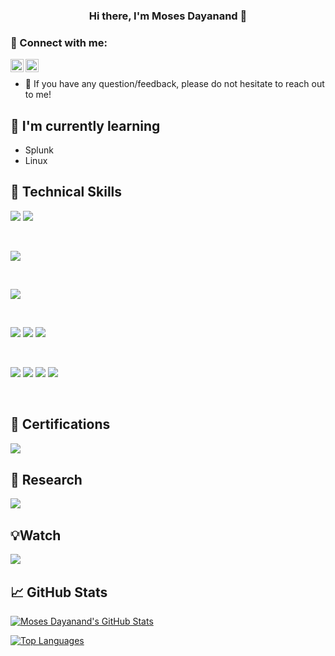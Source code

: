 <!--
### Hi there 👋
**kmosesdayanand/kmosesdayanand** is a ✨ _special_ ✨ repository because its `README.md` (this file) appears on your GitHub profile.

Here are some ideas to get you started:

- 🔭 I’m currently working on ...
- 🌱 I’m currently learning ...
- 👯 I’m looking to collaborate on ...
- 🤔 I’m looking for help with ...
- 💬 Ask me about ...
- 📫 How to reach me: ...
- 😄 Pronouns: ...
- ⚡ Fun fact: ...
-->
<!--

<p align="center">
  <a href="" target="_blank" rel="noreferrer"><img src="" alt="my banner"></a>
</p>
-->
<h3 align="center">
Hi there, I'm Moses Dayanand</a> 👋
</h3>


### 🤝 Connect with me:

<a href="https://www.linkedin.com/in/mosesdayanand/"><img align="left" src="https://raw.githubusercontent.com/yushi1007/yushi1007/main/images/linkedin.svg" alt="Yu Shi | LinkedIn" width="21px"/></a>
<a href="https://www.instagram.com/moses_dayanand/"><img align="left" src="https://raw.githubusercontent.com/yushi1007/yushi1007/main/images/instagram.svg" alt="Yu Shi | Instagram" width="21px"/></a>
</br>
- 💬 If you have any question/feedback, please do not hesitate to reach out to me!

<!--## 🔭 I'm currently working on

- My old projects
- Restaurant Recommendation App (React-Native)
- Mobile + Desktop Spotify Clone (Working on it soon...)
- My next blog
- My CSS skill
-->

## 🌱 I'm currently learning

- Splunk
- Linux

## 💼 Technical Skills



![](https://img.shields.io/badge/Python-FFD43B?style=for-the-badge&logo=python&logoColor=blue)
![](https://img.shields.io/badge/HTML5-E34F26?style=for-the-badge&logo=html5&logoColor=white)

</br>

![](https://img.shields.io/badge/Appian-2322F0?style=for-the-badge&logo=Appian&logoColor=white)

</br>


![](https://img.shields.io/badge/Postman-FF6C37?style=for-the-badge&logo=Postman&logoColor=white)

</br>



![](https://img.shields.io/badge/Linux-FCC624?style=for-the-badge&logo=linux&logoColor=black)
![](https://img.shields.io/badge/Cent%20OS-262577?style=for-the-badge&logo=CentOS&logoColor=white)
![](https://img.shields.io/badge/Kali_Linux-557C94?style=for-the-badge&logo=kali-linux&logoColor=white)

</br>

![](https://img.shields.io/badge/Canva-%2300C4CC.svg?&style=for-the-badge&logo=Canva&logoColor=white)
![](https://img.shields.io/badge/Adobe%20Illustrator-FF9A00?style=for-the-badge&logo=adobe%20illustrator&logoColor=white)
![](https://img.shields.io/badge/Adobe%20after%20affects-CF96FD?style=for-the-badge&logo=Adobe%20after%20effects&logoColor=393665)
![](https://img.shields.io/badge/Adobe%20Photoshop-31A8FF?style=for-the-badge&logo=Adobe%20Photoshop&logoColor=black)

</br>

## 🏅 Certifications

<a href="https://www.coursera.org/user/44a4700e9239df4ed7d19c6499d89ca0"><img align="left" src="https://img.shields.io/badge/Coursera-0056D2?style=for-the-badge&logo=Coursera&logoColor=white"/></a>

</br>


## 🔬 Research

<a href="https://scholar.google.com/citations?user=3JfVZzUAAAAJ"><img align="left" src="https://img.shields.io/badge/Google_Scholar-4285F4?style=for-the-badge&logo=google-scholar&logoColor=white"/></a>


</br>

## 💡Watch

<a href="https://studio.youtube.com/channel/UCjT3fgJ7w8cHCA5KF8pWUXg"><img align="left" src="https://img.shields.io/badge/YouTube-FF0000?style=for-the-badge&logo=youtube&logoColor=white"/></a>



</br>



## 📈 GitHub Stats  

[![Moses Dayanand's GitHub Stats](https://github-readme-stats.vercel.app/api?username=kmosesdayanand&show_icons=true&theme=tokyonight)](https://github.com/kmosesdayanand)  

[![Top Languages](https://github-readme-stats.vercel.app/api/top-langs/?username=kmosesdayanand&layout=compact&theme=tokyonight)](https://github.com/kmosesdayanand)  


              
